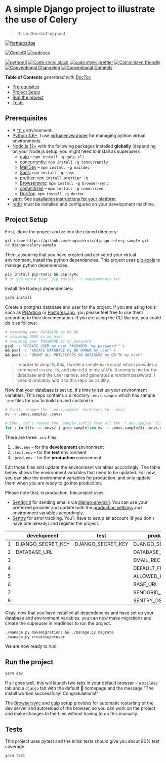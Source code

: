 # A simple Django project to illustrate the use of Celery

> this is the starting point

[![forthebadge](https://forthebadge.com/images/badges/made-with-python.svg)](https://forthebadge.com)

[![CircleCI](https://circleci.com/gh/engineervix/django-celery-sample.svg?style=svg)](https://circleci.com/gh/engineervix/django-celery-sample)
[![codecov](https://codecov.io/gh/engineervix/django-celery-sample/branch/master/graph/badge.svg?token=SFRBRZB8BJ)](https://codecov.io/gh/engineervix/django-celery-sample)

[![python3](https://img.shields.io/badge/python-3.6%20%7C%203.7%20%7C%203.8-brightgreen.svg)](https://python3statement.org/#sections50-why)
[![Code style: black](https://img.shields.io/badge/code%20style-black-000000.svg)](https://github.com/psf/black)
[![code style: prettier](https://img.shields.io/badge/code%20style-prettier-ff69b4.svg)](https://prettier.io/)
[![Commitizen friendly](https://img.shields.io/badge/commitizen-friendly-brightgreen.svg)](http://commitizen.github.io/cz-cli/)
[![Conventional Changelog](https://img.shields.io/badge/changelog-conventional-brightgreen.svg)](http://conventional-changelog.github.io)
[![Conventional Commits](https://img.shields.io/badge/Conventional%20Commits-1.0.0-yellow.svg)](https://conventionalcommits.org)

<!-- START doctoc generated TOC please keep comment here to allow auto update -->
<!-- DON'T EDIT THIS SECTION, INSTEAD RE-RUN doctoc TO UPDATE -->
**Table of Contents**  *generated with [DocToc](https://github.com/thlorenz/doctoc)*

- [Prerequisites](#prerequisites)
- [Project Setup](#project-setup)
- [Run the project](#run-the-project)
- [Tests](#tests)

<!-- END doctoc generated TOC please keep comment here to allow auto update -->

## Prerequisites

- A [\*nix](https://en.wikipedia.org/wiki/Unix-like) environment.
- [Python 3.6+](https://www.python.org/). I use [virtualenvwrapper](https://virtualenvwrapper.readthedocs.io/en/latest/) for managing python virtual environments.
- [Node.js 12+](https://nodejs.org/) with the following packages installed **globally** (depending on your Node.js setup, you might need to install as superuser):
  - [gulp](https://gulpjs.com/) – `npm install -g gulp-cli`
  - [concurrently](https://github.com/kimmobrunfeldt/concurrently): `npm install -g concurrently`
  - [MailDev](https://github.com/maildev/maildev) – `npm install -g maildev`
  - [Sass](https://sass-lang.com): `npm install -g sass`
  - [prettier](https://github.com/prettier/prettier/): `npm install prettier -g`
  - [Browsersync](https://browsersync.io/): `npm install -g browser-sync`
  - [commitizen](https://github.com/commitizen/cz-cli) – `npm install -g commitizen`
  - [DocToc](https://github.com/thlorenz/doctoc): `npm install -g doctoc`
- [yarn](https://yarnpkg.com/): See [installation instructions for your platform](https://classic.yarnpkg.com/en/docs/install#debian-stable).
- [redis](https://redis.io/) must be installed and configured on your development machine.

## Project Setup

First, clone the project and `cd` into the cloned directory:

```sh
git clone https://github.com/engineervix/django-celery-sample.git
cd django-celery-sample
```

Then, assuming that you have created and activated your virtual environment, install the python dependencies. This project uses [pip-tools](https://github.com/jazzband/pip-tools) to manage python dependencies.

```sh
pip install pip-tools && pip-sync
# or you could just `pip install -r requirements.txt`
```

Install the Node.js dependencies:

```sh
yarn install
```

Create a postgres database and user for the project. If you are using tools such as [PGAdmin](https://www.pgadmin.org/) or [Postgres.app](https://postgresapp.com/), you please feel free to use them according to their documentation. If you are using the CLI like me, you could do it as follows:

```sh
# assuming your DATABASE is my_DB
# assuming USER is my_user
# assuming your PASSWORD is my_password
psql -c "CREATE USER my_user PASSWORD 'my_password'" \
&& psql -c "CREATE DATABASE my_DB OWNER my_user" \
&& psql -c "GRANT ALL PRIVILEGES ON DATABASE my_DB TO my_user"
```

> In order to simplify this, I wrote a simple `bash` script which provides a command `create_db`, and placed it in my `$PATH`. It prompts me for the database and the user names, and generates a random password. I should probably add it to this repo as a utility.

Now that your database is set up, it's time to set up your environment variables. This repo contains a direcctory `.envs.sample` which has sample `.env` files for you to build on and customize.

```sh
# first, rename the `.envs.sample` directory to `.envs` 
mv -v .envs.sample/ .envs/

# then, let's remove the .sample suffix from all the `*.env.sample` files in the renamed directory
for i in $(ls -a .envs/ | grep sample);do mv -i .envs.sample/$i .envs.sample/`basename $i .sample`; done
```

There are three `.env` files:

1. `.dev.env` – for the **development** environment
2. `.test.env` – for the **test** environment
3. `.prod.env` – for the **production** environment

Edit those files and update the environment variables accordingly. The table below shows the environment variables that need to be updated. For now, you can skip the environment variables for production, and only update them when you are ready to go into production.

Please note that, in production, this project uses

- [Sendgrid](https://sendgrid.com/) for sending emails via [django-anymail](https://github.com/anymail/django-anymail). You can use your preferred provider and update both the [production settings](config/settings/production.py) and environment variables accordingly.
- [Sentry](https://sentry.io) for error tracking. You'll have to setup an account (if you don't have one already) and register the project.

|   | development       | test              | production         |
|---|-------------------|-------------------|--------------------|
| 1 | DJANGO_SECRET_KEY | DJANGO_SECRET_KEY | DJANGO_SECRET_KEY  |
| 2 | DATABASE_URL      |                   | DATABASE_URL       |
| 3 |                   |                   | EMAIL_RECIPIENTS   |
| 4 |                   |                   | DEFAULT_FROM_EMAIL |
| 5 |                   |                   | ALLOWED_HOSTS      |
| 6 |                   |                   | BASE_URL           |
| 7 |                   |                   | SENDGRID_API_KEY   |
| 8 |                   |                   | SENTRY_DSN         |

Okay, now that you have installed all dependencies and have set up your database and environment variables, you can now make migrations and create the superuser in readiness to run the project.

```sh
./manage.py makemigrations && ./manage.py migrate
./manage.py createsuperuser
```

We are now ready to run!

## Run the project

```sh
yarn dev
```

If all goes well, this will launch two tabs in your default browser – a `maildev` tab and a `django` tab with the default :rocket: homepage and the message "The install worked successfully! Congratulations!"

The [Browsersync](https://browsersync.io/) and [gulp](https://gulpjs.com/) setup provides for automatic restarting of the dev server and autoreload of the browser, so you can work on the project and make changes to the files without having to do this manually.

## Tests

This project uses pytest and the initial tests should give you about 90% test coverage.

```sh
yarn test
```
